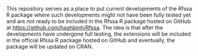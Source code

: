 

<!-- README.md is generated from README.Rmd. Please edit that file -->

This repository serves as a place to put current developments of the Rfssa R package where such developments might not have been fully tested yet and are not ready to be included in the Rfssa R package hosted on GitHub at https://github.com/haghbinh/Rfssa. The idea is that after the developments have undergone full testing, the extensions will be included in the official Rfssa R package hosted on GitHub and eventually, the package will be updated on CRAN.
